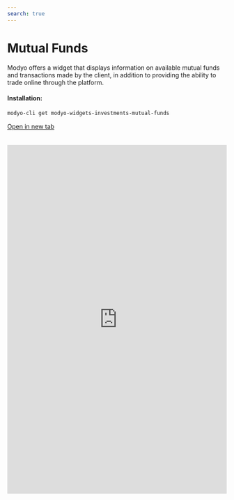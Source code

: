 ```yaml
---
search: true
---
```


# Mutual Funds

Modyo offers a widget that displays information on available mutual funds and transactions made by the client, in addition to providing the ability to trade online through the platform.

#### Installation:

```bash
modyo-cli get modyo-widgets-investments-mutual-funds
```

[Open in new tab](https://widgets-es.modyo.com/inversiones/fondos-mutuos)

<iframe id="widgetFrame" src="https://widgets-es.modyo.com/inversiones/fondos-mutuos" width="100%"  frameBorder="0"  style="min-height:800px;overflow:auto;margin-top:20px;"></p>

<table spaces-before="0">
  <tr>
    <th>
      Feature
    </th>
    
    <th>
      Description
    </th>
  </tr>
  
  <tr>
    <td>
      Mutual Fund Layout
    </td>
    
    <td>
      Shows all the available mutual funds. Lists the transactions currently in transit associated with each mutual fund. Shows the set of mutual funds in which clients have their investments and the respective market information. Allows the user to cancel transactions in transit.
    </td>
  </tr>
  
  <tr>
    <td>
      Market Information
    </td>
    
    <td>
      Displays the essential information of the selected mutual fund. Allows clients to contribute or withdraw from the selected fund/series.
    </td>
  </tr>
  
  <tr>
    <td>
      Mutual Fund Contribution
    </td>
    
    <td>
      Allows clients to make contributions to the selected mutual fund, defining the investment account and the amount they wish to contribute.
    </td>
  </tr>
  
  <tr>
    <td>
      Mutual Fund Withdrawal
    </td>
    
    <td>
      Allows clients to perform money withdrawals from the selected mutual fund.
    </td>
  </tr>
</table>

<script>

  export default {
    mounted() {

      function setIframeHeightCO(id, ht) {
          var ifrm = document.getElementById(id);
          if(ifrm) {
            ifrm.style.height = ht + 4 + "px";
          }
      }
      // iframed document sends its height using postMessage
      function handleDocHeightMsg(e) {
          // check origin
          if ( e.origin === 'https://widgets-es.modyo.com' ) {
              // parse data
              var data = JSON.parse( e.data );

              console.log('data:', data)
              // check data object
              if ( data['docHeight'] ) {
                  setIframeHeightCO( 'widgetFrame', data['docHeight'] );
              } else {
                  setIframeHeightCO( 'widgetFrame', 700 );
              }
          }
      }

      // assign message handler
      if ( window.addEventListener ) {
          window.addEventListener('message', handleDocHeightMsg, false);
      }
    }
  }

</script>
